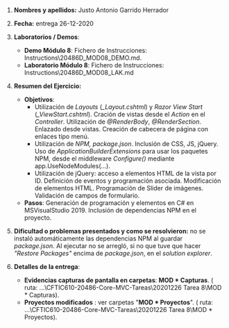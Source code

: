 1. **Nombres y apellidos:** Justo Antonio Garrido Herrador

2. **Fecha:** entrega 26-12-2020

3. **Laboratorios / Demos**: 
   
   - **Demo Módulo 8**: Fichero de Instrucciones: Instructions\20486D_MOD08_DEMO.md. 
   - **Laboratorio Módulo 8**: Fichero de Instrucciones: Instructions\20486D_MOD08_LAK.md
4. **Resumen del Ejercicio:**

   * **Objetivos**: 
      * Utilización de *Layouts* (*_Layout.cshtml*) y *Razor View Start* (*_ViewStart.cshtml*). Cración de vistas desde el *Action* en el *Controller*. Utilización de *@RenderBody*, *@RenderSection*. Enlazado desde vistas. Creación de cabecera de página con enlaces tipo menú.
      * Utilización de *NPM, package.json*. Inclusión de CSS, JS, jQuery. Uso de *ApplicationBuilderExtensions* para usar los paquetes NPM, desde el middleware *Configure()* mediante app.UseNodeModules(...).
      * Utilización de jQuery: acceso a elementos HTML de la vista por ID.  Definición de eventos y programación asociada. Modificación de elementos HTML. Programación de Slider de imágenes. Validación de campos de formulario.
   * **Pasos**:  Generación de programación y elementos en C# en MSVisualStudio 2019. Inclusión de dependencias NPM en el proyecto.
5. **Dificultad o problemas presentados y como se resolvieron:** no se instaló automáticamente las dependencias NPM al guardar *package.json*. Al ejecutar no se arregló, si no que tuve que hacer *"Restore Packages"* encima de *package.json*, en el *solution explorer*.

6. **Detalles de la entrega**:

   * **Evidencias capturas de pantalla en carpetas**: **MOD * Capturas**. ( ruta: ...\\CFTIC610-20486-Core-MVC-Tareas\20201226 Tarea 8\MOD * Capturas).

   + **Proyectos modificados** : ver carpetas "**MOD * Proyectos**". ( ruta: ...\CFTIC610-20486-Core-MVC-Tareas\20201226 Tarea 8\MOD * Proyectos).

